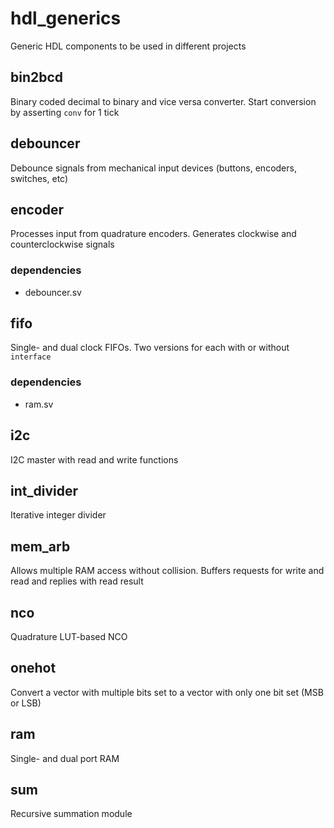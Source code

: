 # hdl_generics
Generic HDL components to be used in different projects
## bin2bcd
Binary coded decimal to binary and vice versa converter. 
Start conversion by asserting `conv` for 1 tick
## debouncer
Debounce signals from mechanical input devices (buttons, encoders, switches, etc)
## encoder
Processes input from quadrature encoders. Generates clockwise and counterclockwise signals
### dependencies
- debouncer.sv
## fifo
Single- and dual clock FIFOs. Two versions for each with or without `interface`
### dependencies
- ram.sv
## i2c
I2C master with read and write functions
## int_divider
Iterative integer divider
## mem_arb
Allows multiple RAM access without collision. Buffers requests for write and read and replies with read result
## nco
Quadrature LUT-based NCO
## onehot
Convert a vector with multiple bits set to a vector with only one bit set (MSB or LSB)
## ram
Single- and dual port RAM
## sum
Recursive summation module
